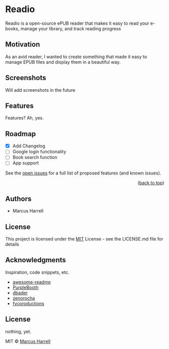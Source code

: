 # Readio
Readio is a open-source ePUB reader that makes it easy to read your e-books, manage your library, and track reading progress

## Motivation
As an avid reader, I wanted to create something that made it easy to manage EPUB files and display them in a beautiful way. 

## Screenshots
Will add screenshots in the future


## Features
Features? Ah, yes. 


<!-- ROADMAP -->
## Roadmap

- [x] Add Changelog
- [ ] Google login functionality
- [ ] Book search function 
- [ ] App support

See the [open issues](https://github.com/othneildrew/Best-README-Template/issues) for a full list of proposed features (and known issues).

<p align="right">(<a href="#top">back to top</a>)</p>



<!-- ## API Reference

Depending on the size of the project, if it is small and simple enough the reference docs can be added to the README. For medium size to larger projects it is important to at least provide a link to where the API reference docs live. -->

## Authors

<!-- Contributors names and contact info -->

- Marcus Harrell  
<!-- ex. [@DomPizzie](https://twitter.com/dompizzie) -->

<!-- ## Version History

* 0.2
    * Various bug fixes and optimizations
    * See [commit change]() or See [release history]()
* 0.1
    * Initial Release -->

## License

This project is licensed under the [MIT]() License - see the LICENSE.md file for details

## Acknowledgments

Inspiration, code snippets, etc.
* [awesome-readme](https://github.com/matiassingers/awesome-readme)
* [PurpleBooth](https://gist.github.com/PurpleBooth/109311bb0361f32d87a2)
* [dbader](https://github.com/dbader/readme-template)
* [zenorocha](https://gist.github.com/zenorocha/4526327)
* [fvcproductions](https://gist.github.com/fvcproductions/1bfc2d4aecb01a834b46)



## License
nothing, yet.

MIT © [Marcus Harrell]()


